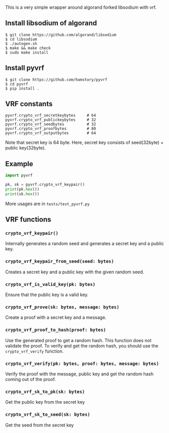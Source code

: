 This is a very simple wrapper around algorand forked libsodium with vrf.


## Install libsodium of algorand

```shell
$ git clone https://github.com/algorand/libsodium
$ cd libsodium
$ ./autogen.sh
$ make && make check
$ sudo make install 
```


## Install pyvrf

```shell
$ git clone https://github.com/hamstory/pyvrf
$ cd pyvrf
$ pip install .
```

## VRF constants

```
pyvrf.crypto_vrf_secretkeybytes     # 64
pyvrf.crypto_vrf_publickeybytes     # 32
pyvrf.crypto_vrf_seedbytes          # 32
pyvrf.crypto_vrf_proofbytes         # 80
pyvrf.crypto_vrf_outputbytes        # 64
```

Note that secret key is 64 byte. Here, secret key consists of seed(32byte) + public key(32byte).

## Example

```python
import pyvrf

pk, sk = pyvrf.crypto_vrf_keypair()
print(pk.hex())
print(sk.hex())
```

More usages are in `tests/test_pyvrf.py`


## VRF functions

### `crypto_vrf_keypair()`

Internally generates a random seed and generates a secret key and a public key.

### `crypto_vrf_keypair_from_seed(seed: bytes)`

Creates a secret key and a public key with the given random seed.

### `crypto_vrf_is_valid_key(pk: bytes)`

Ensure that the public key is a valid key.

### `crypto_vrf_prove(sk: bytes, message: bytes)`

Create a proof with a secret key and a message.

### `crypto_vrf_proof_to_hash(proof: bytes)`

Use the generated proof to get a random hash. This function does not validate the proof. To verify and get the random hash, you should use the `crypto_vrf_verify` function.

### `crypto_vrf_verify(pk: bytes, proof: bytes, message: bytes)`

Verify the proof with the message, public key and get the random hash coming out of the proof.

### `crypto_vrf_sk_to_pk(sk: bytes)`

Get the public key from the secret key

### `crypto_vrf_sk_to_seed(sk: bytes)`

Get the seed from the secret key
